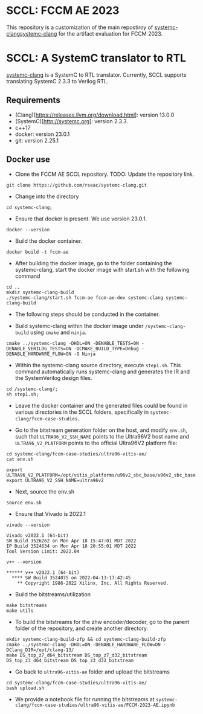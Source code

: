 # SCCL: FCCM AE 2023

This repository is a customization of the main repostiroy of [systemc-clang]()[systemc-clang](https://github.com/anikau31/systemc-clang)  for the artifact evaluation for FCCM 2023.

SCCL: A SystemC translator to RTL
==========================================

[systemc-clang](https://github.com/anikau31/systemc-clang) is a SystemC to RTL translator. Currently, SCCL supports translating SystemC 2.3.3 to Verilog RTL. 

Requirements
------------

*  (Clang)[https://releases.llvm.org/download.html]: version 13.0.0
*  (SystemC)[http://systemc.org]:  version 2.3.3. 
*  c++17
*  docker: version 23.0.1
*  git: version 2.25.1

Docker use
-----------

- Clone the FCCM AE SCCL repository. TODO: Update the repository link.
```
git clone https://github.com/rseac/systemc-clang.git
```

- Change into the directory
```
cd systemc-clang;
```

- Ensure that docker is present. We use version 23.0.1.
```
docker --version
```

- Build the docker container.
```
docker build -t fccm-ae
```

- After building the docker image, go to the folder containing the systemc-clang, start the docker image with start.sh with the following command
```
cd ..
mkdir systemc-clang-build
./systemc-clang/start.sh fccm-ae fccm-ae-dev systemc-clang systemc-clang-build
```

- The following steps should be conducted in the container.

- Build systemc-clang within the docker image under `/systemc-clang-build` using `cmake` and `ninja`.
```
cmake ../systemc-clang -DHDL=ON -DENABLE_TESTS=ON -DENABLE_VERILOG_TESTS=ON -DCMAKE_BUILD_TYPE=Debug -DENABLE_HARDWARE_FLOW=ON -G Ninja
```

- Within the systemc-clang source directory, execute `step1.sh`. 
This command automatically runs systemc-clang and generates the IR and the SystemVerilog design files.
```
cd /systemc-clang/;
sh step1.sh;
```

- Leave the docker container and the generated files could be found in various directories in the SCCL folders, specifically in `systemc-clang/fccm-case-studies`.

- Go to the bitstream generation folder on the host, and modify `env.sh`, such that `ULTRA96_V2_SSH_NAME` points to the Ultra96V2 host name and `ULTRA96_V2_PLATFORM` points to the official Ultra96V2 platform file:
```
cd systemc-clang/fccm-case-studies/ultra96-vitis-ae/
cat env.sh

export ULTRA96_V2_PLATFORM=/opt/vitis_platforms/u96v2_sbc_base/u96v2_sbc_base.xpfm
export ULTRA96_V2_SSH_NAME=ultra96v2
```

- Next, source the env.sh
```
source env.sh
```

- Ensure that Vivado is 2022.1
```
vivado --version

Vivado v2022.1 (64-bit)
SW Build 3526262 on Mon Apr 18 15:47:01 MDT 2022
IP Build 3524634 on Mon Apr 18 20:55:01 MDT 2022
Tool Version Limit: 2022.04

v++ --version

****** v++ v2022.1 (64-bit)
  **** SW Build 3524075 on 2022-04-13-17:42:45
    ** Copyright 1986-2022 Xilinx, Inc. All Rights Reserved.
```

- Build the bitstreams/utilization
```
make bitstreams
make utils
```

- To build the bitstreams for the zhw encoder/decoder, go to the parent folder of the repository, and create another directory.
```
mkdir systemc-clang-build-zfp && cd systemc-clang-build-zfp
cmake ../systemc-clang -DHDL=ON -DENABLE_HARDWARE_FLOW=ON -DClang_DIR=/opt/clang-13/
make DS_top_z7_d64_bitstream DS_top_z7_d32_bitstream DS_top_z3_d64_bitstream DS_top_z3_d32_bitstream
```

- Go back to `ultra96-vitis-ae` folder and upload the bitstreams
```
cd systemc-clang/fccm-case-studies/ultra96-vitis-ae/
bash upload.sh
```
- We provide a notebook file for running the bitstreams at `systemc-clang/fccm-case-studies/ultra96-vitis-ae/FCCM-2023-AE.ipynb`
